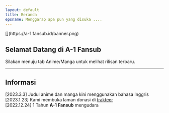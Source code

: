 ```yaml
---
layout: default
title: Beranda
epsname: Menggarap apa pun yang disuka ....
---
```


<section class="posts">
[](https://a-1.fansub.id/banner.png)

# Selamat Datang di A-1 Fansub<br>
Silakan menuju tab Anime/Manga untuk melihat rilisan terbaru.

---
## Informasi

[2023.3.3] Judul anime dan manga kini menggunakan bahasa Inggris<br>
[2023.1.23] Kami membuka laman donasi di [trakteer](https://trakteer.id/a-1fansub/tip)<br>
[2022.12.24] 1 Tahun **A-1 Fansub** mengudara<br>

</section>